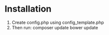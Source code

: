 # Installation

1. Create config.php using config_template.php
2. Then run:
    composer update
    bower update